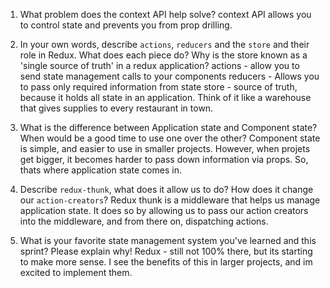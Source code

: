 1. What problem does the context API help solve?
 context API allows you to control state and prevents you from prop drilling. 
1. In your own words, describe `actions`, `reducers` and the `store` and their role in Redux. What does each piece do? Why is the store known as a 'single source of truth' in a redux application?
actions - allow you to send state management calls to your components
reducers - Allows you to pass only required information from state
store - source of truth, because it holds all state in an application. Think of it like a warehouse that gives supplies to every restaurant in town. 
1. What is the difference between Application state and Component state? When would be a good time to use one over the other?
Component state is simple, and easier to use in smaller projects. However, when projets get bigger, it becomes harder to pass down information via props. So, thats where application state comes in. 
1. Describe `redux-thunk`, what does it allow us to do? How does it change our `action-creators`?
 Redux thunk is a middleware  that helps us manage application state. It does so by allowing us to pass our action creators into the middleware, and from there on, dispatching actions.

1. What is your favorite state management system you've learned and this sprint? Please explain why!
Redux - still not 100% there, but its starting to make more sense. I see the benefits of this in larger projects, and im excited to implement them. 
